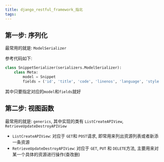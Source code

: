```yaml
---
title: django_restful_framework_指北
tags:
---
```


## 第一步: 序列化
最常用的就是: `ModelSerializer`

参考代码如下:
```Python
class SnippetSerializer(serializers.ModelSerializer):
    class Meta:
        model = Snippet
        fields = ('id', 'title', 'code', 'linenos', 'language', 'style')
```

其中只要指定对应的`model`和`fields`就好

## 第二步: 视图函数
最常用的就是: `generics`, 其中实现的类有 `ListCreateAPIView`, `RetrieveUpdateDestroyAPIView`  
- `ListCreateAPIView`: 对应于 `GET`和 `POST`请求, 即常用来列出资源列表或者新添一条资源
- `RetrieveUpdateDestroyAPIView`: 对应于 `GET`, `PUT` 和 `DELETE`方法, 主要用来对某一个具体的资源进行操作(查改删)
